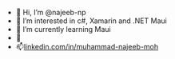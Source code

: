 - 👋 Hi, I’m @najeeb-np
- 👀 I’m interested in c#, Xamarin and .NET Maui
- 🌱 I’m currently learning Maui
- 💞️ 
- 📫[linkedin.com/in/muhammad-najeeb-moh](https://www.linkedin.com/in/muhammad-najeeb-moh/)

<!---
najeeb-np/najeeb-np is a ✨ special ✨ repository because its `README.md` (this file) appears on your GitHub profile.
You can click the Preview link to take a look at your changes.
--->
